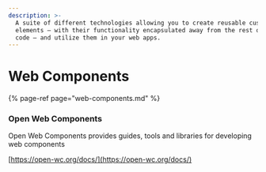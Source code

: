 ```yaml
---
description: >-
  A suite of different technologies allowing you to create reusable custom
  elements — with their functionality encapsulated away from the rest of your
  code — and utilize them in your web apps.
---
```


# Web Components

{% page-ref page="web-components.md" %}

### Open Web Components

Open Web Components provides guides, tools and libraries for developing web components

[https://open-wc.org/docs/](https://open-wc.org/docs/)

